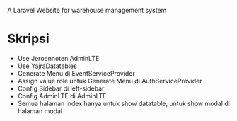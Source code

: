 A Laravel Website for warehouse management system

# Skripsi
- Use Jeroennoten AdminLTE
- Use YajraDatatables
- Generate Menu di EventServiceProvider
- Assign value role untuk Generate Menu di AuthServiceProvider
- Config Sidebar di left-sidebar
- Config AdminLTE di AdminLTE
- Semua halaman index hanya untuk show datatable, untuk show modal di halaman modal
